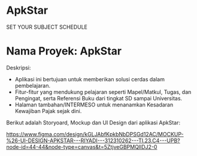 # ApkStar
SET YOUR SUBJECT SCHEDULE

# Nama Proyek: ApkStar

Deskripsi:  
- Aplikasi ini bertujuan untuk memberikan solusi cerdas dalam pembelajaran.
- Fitur-fitur yang mendukung pelajaran seperti Mapel/Matkul, Tugas, dan Pengingat, serta Referensi Buku dari tingkat SD sampai Universitas.
- Halaman tambahan/INTERMESO untuk menanamkan Kesadaran Kewajiban Pajak sejak dini.

Berikut adalah Storyoard, Mockup dan UI Design dari aplikasi ApkStar:

https://www.figma.com/design/kGLJAbfKpkbNbDPSGd12AC/MOCKUP-%26-UI-DESIGN-APKSTAR---RIYADI---312310262---TI.23.C4---UPB?node-id=44-44&node-type=canvas&t=5ZtjveGBPMQIlDJ2-0



